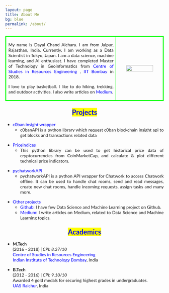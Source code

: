 ```yaml
---
layout: page
title: About Me
bg: blue
permalink: /about/
---
```


<style type="text/css">
    
    a {
      color: #0000FF;
      text-decoration: none;
    }
    
    a:focus,
    a:hover {
      color: #f09228;
      text-decoration: none;
    }
    
    body,
    td,
    th,
    tr,
    p,
    i,
    a {
      font-family: 'Lato', Verdana, Helvetica, sans-serif;
      font-size: 14px;
      text-align:justify;
    }
    
    strong {
      font-family: 'Lato', Verdana, Helvetica, sans-serif;
      font-size: 14px;
    }
    
    heading {
      font-family: 'Lato', Verdana, Helvetica, sans-serif;
      font-size: 22px;
    }
    
    papertitle {
      font-family: 'Lato', Verdana, Helvetica, sans-serif;
      font-size: 14px;
      font-weight: 700
    }
    
    name {
      font-family: 'Lato', Verdana, Helvetica, sans-serif;
      font-size: 32px;
      color: #f09228;
    }
    

    table{
        border-collapse: collapse;
	border-spacing: 0;
	border:2px solid #00FF00;
    }
    th{
	border:1px solid #00FF00;
    }
    td{
	border:1px solid #00FF00;
    }
    tr{
	border:1px solid #00FF00;
    }
</style>

<table width="100%" align="center" border="0" cellspacing="0" cellpadding="0">
      <tr>
        <td width="70%" valign="middle">
          <p align="center">
          </p>
          <p>My name is Dayal Chand Aichara. I am from Jaipur, Rajasthan, India. Currently, I am working as a Data Scientist in Tokyo, Japan. I am a data science, machine learning, and AI enthusiast. I have completed Master of Technology in Geoinformatics from <a href='https://www.csre.iitb.ac.in'> Centre of Studies in Resources Engineering </a>, <a href='https://www.iitb.ac.in'> IIT Bombay</a> in 2018.
          </p>
          <p>
	     I love to play basketball. I like to do hiking, trekking, and outdoor activities. I also write articles on <a href ='https://medium.com/@dcaichara'>Medium</a>.
          </p>
        </td>
        <td width="30%">
          <center><img src="{{site.baseurl}}/assets/images/me.jpg" style="width:80%;"></center>
        </td>
      </tr>
</table>
        


### <center><heading style ='background:yellow;color:blue'>Projects</heading> </center>
<p>
<ul>
<li>
<a href="https://pypi.org/project/c0banAPI/"> c0ban insight wrapper </a> <br/>
    
   <ul>
    <li>c0banAPI is a python library which request c0ban blockchain insight api to get blocks and transactions related data </li>
    </ul>

</li>
</ul>

<ul>
<li>
<a href='https://pypi.org/project/PriceIndices/'>PriceIndices</a> <br/>

   <ul>
   <li>This python library can be used to get historical price data of cryptocurrencies from CoinMarketCap, and calculate & plot different technical price indicators.</li>
   </ul>
</li>
</ul>

<ul>
<li>
<a href='https://pypi.org/project/pychatworkAPI/'>pychatworkAPI</a> <br/>

   <ul>
   <li> pychatworkAPI is a python API wrapper for Chatwork to access Chatwork offline. It can be used to handle chat rooms, send and read messages, create new chat rooms, handle incoming requests, assign tasks and many more. </li>
   </ul>
</li>
</ul>

<ul>
<li>
<a href='https://www.github.com/dc-aichara'>Other projects</a> <br/>

   <ul>
   <li> <a href='https://www.github.com/dc-aichara'>Github: </a> I have few Data Science and Machine Learning project on Github. </li>
   <li> <a href='https://medium.com/@dcaichara'>Medium: </a> I write articles on Medium, related to Data Science and Machine Learning topics.  </li>
   </ul>
</li>
</ul>
</p>


###  <center><heading style ='background:yellow;color:blue'>Academics</heading> </center>
      
- **M.Tech** <br/>
    (2016 - 2018) | *CPI: 8.37/10* <br/>
    [Centre of Studies in Resources Engineering](https://csre.iitb.ac.in) <br/>
    [Indian Institute of Technology Bombay](https://iitb.ac.in), India <br/>

      
- **B.Tech** <br/>
    (2012 - 2016) | *CPI: 9.10/10* <br/>
    Awarded 4 gold medals for securing highest grades in undergraduates.<br/> 
    [UAS Raichur](https://www.uasraichur.edu.in/index.php/en/), India <br/>
  

